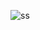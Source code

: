 

<!---
Atil SAMANCIOGLU derslerinden yardım alarak
--->
![ss](https://user-images.githubusercontent.com/93447964/160239871-a6f3ec75-848f-4e90-9296-4e9902a00fd4.png)
